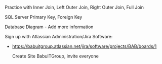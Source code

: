   Practice with Inner Join, Left Outer Join, Right Outer Join, Full Join

  SQL Server Primary Key, Foreign Key
  
  Database Diagram - Add more information
  
  Sign up with Atlassian Administration/Jira Software:
  
  - https://babuitgroup.atlassian.net/jira/software/projects/BAB/boards/1
  
    Create Site BabuITGroup, invite everyone
